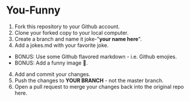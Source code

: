 # You-Funny

1. Fork this repository to your Github account.
2. Clone your forked copy to your local computer. 
2. Create a branch and name it joke-"**your name here**".
3. Add a jokes.md with your favorite joke.

- BONUS: Use some Github flavored markdown - i.e. Github emojies.
- BONUS: Add a funny image :hankey:.

4. Add and commit your changes.
5. Push the changes to **YOUR BRANCH** - not the master branch. 
6. Open a pull request to merge your changes back into the original repo here. 
